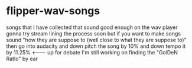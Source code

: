 # flipper-wav-songs
songs that I have collected that sound good enough on the wav player
gonna try stream lining the process soon but if you want to make songs sound "how they are suppose to (well close to what they are suppose to)"
then go into audacity and down pitch the song by 10% and down tempo it by 11.25% <--- up for debate I'm still working on finding the "GolDeN RatIo" by ear 

